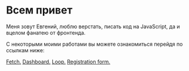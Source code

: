 # Всем привет  
<p align='left'>Меня зовут Евгений, люблю верстать, писать код на JavaScript, да и вцелом фанатею от фронтенда.</p>
<p align='left'>С некоторыми моими работами вы можете ознакомиться перейдя по ссылкам ниже:</p>
<a href='https://eshebunin.github.io/Fetch/'><u>Fetch</u>.</a>
<a href='https://eshebunin.github.io/Dashboard/'><u>Dashboard</u>.</a>
<a href='https://eshebunin.github.io/Loop/'><u>Loop</u>.</a>
<a href='https://eshebunin.github.io/test-work-form-registration/'><u>Registration form</u>.</a>

